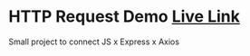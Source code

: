 # HTTP Request Demo [Live Link](http-request-demo-eb8773f0551e.herokuapp.com/)

Small project to connect JS x Express x Axios

